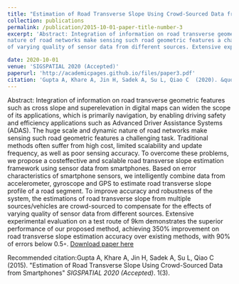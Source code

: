 ```yaml
---
title: "Estimation of Road Transverse Slope Using Crowd-Sourced Data from Smartphones"
collection: publications
permalink: /publication/2015-10-01-paper-title-number-3
excerpt: 'Abstract: Integration of information on road transverse geometric features such as cross slope and superelevation in digital maps can widen the scope of its applications, which is primarily navigation, by enabling driving safety and efficiency applications such as Advanced Driver Assistance Systems (ADAS). The huge scale and dynamic
nature of road networks make sensing such road geometric features a challenging task. Traditional methods often suffer from high cost, limited scalability and update frequency, as well as poor sensing accuracy. To overcome these problems, we propose a costeffective and scalable road transverse slope estimation framework using sensor data from smartphones. Based on error characteristics of smartphone sensors, we intelligently combine data from accelerometer, gyroscope and GPS to estimate road transverse slope profile of a road segment. To improve accuracy and robustness of the system, the estimations of road transverse slope from multiple sources/vehicles are crowd-sourced to compensate for the effects
of varying quality of sensor data from different sources. Extensive experimental evaluation on a test route of 9km demonstrates the superior performance of our proposed method, achieving 350% improvement on road transverse slope estimation accuracy over existing methods, with 90% of errors below 0.5◦.'

date: 2020-10-01
venue: 'SIGSPATIAL 2020 (Accepted)'
paperurl: 'http://academicpages.github.io/files/paper3.pdf'
citation: 'Gupta A, Khare A, Jin H, Sadek A, Su L, Qiao C  (2020). &quot; Estimation of Road Transverse Slope Using Crowd-Sourced Data from Smartphones.&quot; <i>Accepted SIGSPATIAL 2020</i>. '
---
```

Abstract: Integration of information on road transverse geometric features such as cross slope and superelevation in digital maps can widen the scope of its applications, which is primarily navigation, by enabling driving safety and efficiency applications such as Advanced Driver Assistance Systems (ADAS). The huge scale and dynamic
nature of road networks make sensing such road geometric features a challenging task. Traditional methods often suffer from high cost, limited scalability and update frequency, as well as poor sensing accuracy. To overcome these problems, we propose a costeffective and scalable road transverse slope estimation framework using sensor data from smartphones. Based on error characteristics of smartphone sensors, we intelligently combine data from accelerometer, gyroscope and GPS to estimate road transverse slope profile of a road segment. To improve accuracy and robustness of the system, the estimations of road transverse slope from multiple sources/vehicles are crowd-sourced to compensate for the effects
of varying quality of sensor data from different sources. Extensive experimental evaluation on a test route of 9km demonstrates the superior performance of our proposed method, achieving 350% improvement on road transverse slope estimation accuracy over existing methods, with 90% of errors below 0.5◦.
[Download paper here](http://academicpages.github.io/files/paper3.pdf)

Recommended citation:Gupta A, Khare A, Jin H, Sadek A, Su L, Qiao C (2015). "Estimation of Road Transverse Slope Using Crowd-Sourced Data from Smartphones" <i>SIGSPATIAL 2020 (Accepted)</i>. 1(3).
